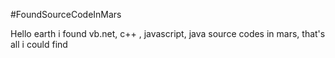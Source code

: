 #FoundSourceCodeInMars

Hello earth i found vb.net, c++ , javascript, java source codes in mars, that's all i could find
